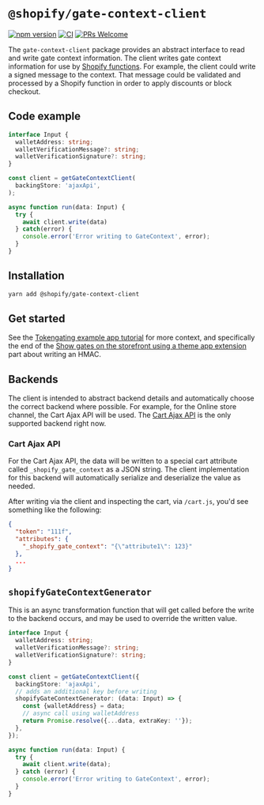 # `@shopify/gate-context-client`

[![npm version](https://img.shields.io/npm/v/@shopify/gate-context-client.svg?label=@shopify/gate-context-client)](https://www.npmjs.com/package/@shopify/gate-context-client) [![CI](https://github.com/Shopify/blockchain-components/actions/workflows/ci.yml/badge.svg)](https://github.com/Shopify/blockchain-components/actions?query=branch%3Amain) [![PRs Welcome](https://img.shields.io/badge/PRs-welcome-brightgreen.svg)](../../.github/contributing.md)

The `gate-context-client` package provides an abstract interface to read and write gate context information. The client writes gate context information for use by [Shopify functions](/docs/api/functions). For example, the client could write a signed message to the context. That message could be validated and processed by a Shopify function in order to apply discounts or block checkout.

## Code example

```typescript
interface Input {
  walletAddress: string;
  walletVerificationMessage?: string;
  walletVerificationSignature?: string;
}

const client = getGateContextClient(
  backingStore: 'ajaxApi',
);

async function run(data: Input) {
  try {
    await client.write(data)
  } catch(error) {
    console.error('Error writing to GateContext', error);
  }
}
```

## Installation

```bash
yarn add @shopify/gate-context-client
```

## Get started

See the [Tokengating example app tutorial](https://shopify.dev/apps/blockchain/tokengating/build-a-tokengating-app) for more context, and specifically the end of the [Show gates on the storefront using a theme app extension](https://shopify.dev/apps/blockchain/tokengating/build-a-tokengating-app/show-gates-storefront) part about writing an HMAC.

## Backends

The client is intended to abstract backend details and automatically choose the correct backend where possible. For
example, for the Online store channel, the Cart Ajax API will be used. The [Cart Ajax API](https://shopify.dev/docs/api/ajax/reference/cart) is the only supported backend right now.

### Cart Ajax API

For the Cart Ajax API, the data will be written to a special cart attribute called `_shopify_gate_context` as a JSON string. The client implementation for this backend will automatically serialize and deserialize the value as needed.

After writing via the client and inspecting the cart, via `/cart.js`, you'd see something like the following:

```json
{
  "token": "111f",
  "attributes": {
    "_shopify_gate_context": "{\"attribute1\": 123}"
  },
  ...
}
```

## `shopifyGateContextGenerator`

This is an async transformation function that will get called before the write to the
backend occurs, and may be used to override the written value.

```typescript
interface Input {
  walletAddress: string;
  walletVerificationMessage?: string;
  walletVerificationSignature?: string;
}

const client = getGateContextClient({
  backingStore: 'ajaxApi',
  // adds an additional key before writing
  shopifyGateContextGenerator: (data: Input) => {
    const {walletAddress} = data;
    // async call using walletAddress
    return Promise.resolve({...data, extraKey: ''});
  },
});

async function run(data: Input) {
  try {
    await client.write(data);
  } catch (error) {
    console.error('Error writing to GateContext', error);
  }
}
```
